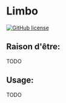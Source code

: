 Limbo
=====

[![GitHub license](https://img.shields.io/github/license/ravwojdyla/limbo.svg)](./LICENSE)

## Raison d'être:

TODO

## Usage:

TODO
